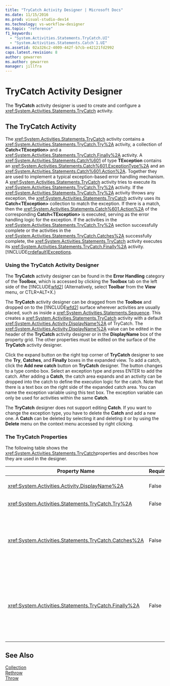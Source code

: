 ```yaml
---
title: "TryCatch Activity Designer | Microsoft Docs"
ms.date: 11/15/2016
ms.prod: visual-studio-dev14
ms.technology: vs-workflow-designer
ms.topic: "reference"
f1_keywords: 
  - "System.Activities.Statements.TryCatch.UI"
  - "System.Activities.Statements.Catch`1.UI"
ms.assetid: 02a326c2-4009-442f-b7cb-e42121fd2992
caps.latest.revision: 8
author: gewarren
ms.author: gewarren
manager: jillfra
---
```

# TryCatch Activity Designer
The **TryCatch** activity designer is used to create and configure a <xref:System.Activities.Statements.TryCatch> activity.  
  
## The TryCatch Activity  
 The <xref:System.Activities.Statements.TryCatch> activity contains a <xref:System.Activities.Statements.TryCatch.Try%2A> activity, a collection of **Catch\<TException>** and a <xref:System.Activities.Statements.TryCatch.Finally%2A> activity. A <xref:System.Activities.Statements.Catch%601> of type **TException** contains an <xref:System.Activities.Statements.Catch%601.ExceptionType%2A> and an <xref:System.Activities.Statements.Catch%601.Action%2A>. Together they are used to implement a typical exception-based error handling mechanism. A <xref:System.Activities.Statements.TryCatch> activity tries to execute its <xref:System.Activities.Statements.TryCatch.Try%2A> activity. If the <xref:System.Activities.Statements.TryCatch.Try%2A> activity throws any exception, the <xref:System.Activities.Statements.TryCatch> activity uses its **Catch<TException\>** collection to match the exception. If there is a match, then the <xref:System.Activities.Statements.Catch%601.Action%2A> of the corresponding **Catch\<TException>** is executed, serving as the error handling logic for the exception. If the activities in the <xref:System.Activities.Statements.TryCatch.Try%2A> section successfully complete or the activities in the <xref:System.Activities.Statements.TryCatch.Catches%2A> successfully complete, the <xref:System.Activities.Statements.TryCatch> activity executes its <xref:System.Activities.Statements.TryCatch.Finally%2A> activity. [!INCLUDE[crdefault](../includes/crdefault-md.md)][Exceptions](https://msdn.microsoft.com/library/065205cc-52dd-4f30-9578-b17d8d113136).  
  
### Using the TryCatch Activity Designer  
 The **TryCatch** activity designer can be found in the **Error Handling** category of the **Toolbox**, which is accessed by clicking the **Toolbox** tab on the left side of the [!INCLUDE[wfd2](../includes/wfd2-md.md)] (Alternatively, select **Toolbar** from the **View** menu, or CTLR+ALT+X.)  
  
 The **TryCatch** activity designer can be dragged from the **Toolbox** and dropped on to the [!INCLUDE[wfd2](../includes/wfd2-md.md)] surface wherever activities are usually placed, such as inside a <xref:System.Activities.Statements.Sequence>. This creates a <xref:System.Activities.Statements.TryCatch> activity with a default <xref:System.Activities.Activity.DisplayName%2A> of TryCatch. The <xref:System.Activities.Activity.DisplayName%2A> value can be edited in the header of the **TryCatch** activity designer or in the **DisplayName** box of the property grid. The other properties must be edited on the surface of the **TryCatch** activity designer.  
  
 Click the expand button on the right top corner of **TryCatch** designer to see the **Try**, **Catches**, and **Finally** boxes in the expanded view. To add a catch, click the **Add new catch** button on **TryCatch** designer. The button changes to a type combo box. Select an exception type and press ENTER to add the catch. After adding a **Catch**, the catch area expands and an activity can be dropped into the catch to define the execution logic for the catch. Note that there is a text box on the right side of the expanded catch area. You can name the exception variable using this text box. The exception variable can only be used for activities within the same **Catch**.  
  
 The **TryCatch** designer does not support editing **Catch**. If you want to change the exception type, you have to delete the **Catch** and add a new one. A **Catch** can be deleted by selecting it and deleting it or by using the **Delete** menu on the context menu accessed by right clicking.  
  
### The TryCatch Properties  
 The following table shows the <xref:System.Activities.Statements.TryCatch>properties and describes how they are used in the designer.  
  
|Property Name|Required|Usage|  
|-------------------|--------------|-----------|  
|<xref:System.Activities.Activity.DisplayName%2A>|False|Specifies the optional friendly name of the <xref:System.Activities.Statements.TryCatch> activity. The default is TryCatch.|  
|<xref:System.Activities.Statements.TryCatch.Try%2A>|False|The activity first executed when the <xref:System.Activities.Statements.TryCatch> executes.|  
|<xref:System.Activities.Statements.TryCatch.Catches%2A>|False|The collection of **Catch** elements to be checked when the <xref:System.Activities.Statements.TryCatch.Try%2A> activity throws an exception.<br /><br /> You need at least add one activity in <xref:System.Activities.Statements.TryCatch.Catches%2A> or an activity in the <xref:System.Activities.Statements.TryCatch.Finally%2A> block.|  
|<xref:System.Activities.Statements.TryCatch.Finally%2A>|False|The activity to be executed when the <xref:System.Activities.Statements.TryCatch.Try%2A> and any necessary activities in the <xref:System.Activities.Statements.TryCatch.Catches%2A> collection complete execution.<br /><br /> You need at least add one activity in <xref:System.Activities.Statements.TryCatch.Catches%2A> or an activity in the <xref:System.Activities.Statements.TryCatch.Finally%2A> block.|  
  
## See Also  
 [Collection](../workflow-designer/collection-activity-designers.md)   
 [Rethrow](../workflow-designer/rethrow-activity-designer.md)   
 [Throw](../workflow-designer/throw-activity-designer.md)